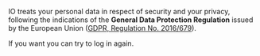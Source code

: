 IO treats your personal data in respect of security and your privacy, following the indications of the **General Data Protection Regulation** issued by the European Union ([GDPR, Regulation No. 2016/679](https://eur-lex.europa.eu/legal-content/IT/TXT/?uri=CELEX%3A32016R0679)).

If you want you can try to log in again.
